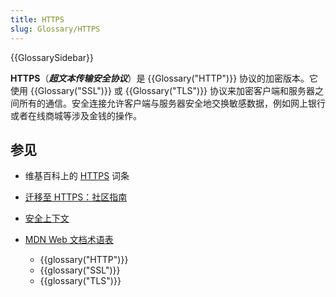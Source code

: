```yaml
---
title: HTTPS
slug: Glossary/HTTPS
---
```


{{GlossarySidebar}}

**HTTPS**（**_超文本传输安全协议_**）是 {{Glossary("HTTP")}} 协议的加密版本。它使用 {{Glossary("SSL")}} 或 {{Glossary("TLS")}} 协议来加密客户端和服务器之间所有的通信。安全连接允许客户端与服务器安全地交换敏感数据，例如网上银行或者在线商城等涉及金钱的操作。

## 参见

- 维基百科上的 [HTTPS](https://zh.wikipedia.org/wiki/超文本传输安全协议) 词条
- [迁移至 HTTPS：社区指南](https://movingtohttps.com/)
- [安全上下文](/zh-CN/docs/Web/Security/Secure_Contexts)
- [MDN Web 文档术语表](/zh-CN/docs/Glossary)

  - {{glossary("HTTP")}}
  - {{glossary("SSL")}}
  - {{glossary("TLS")}}

